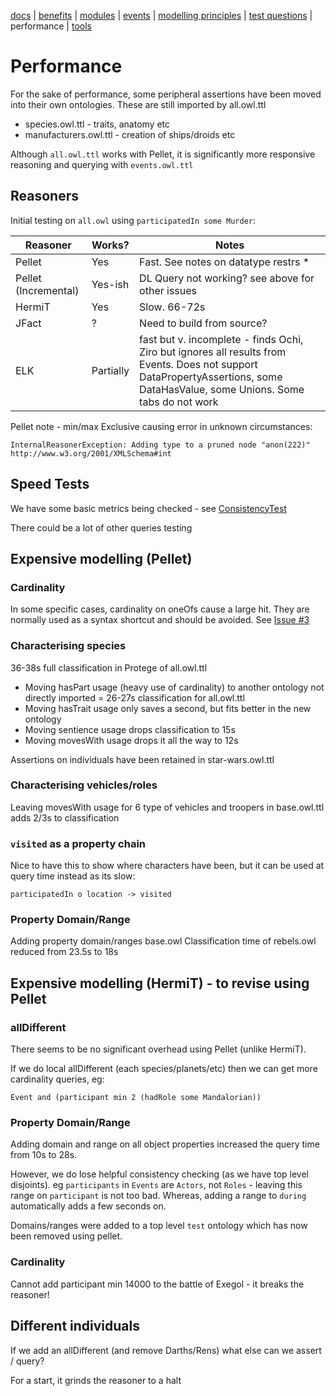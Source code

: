 [docs](index.md) |
[benefits](benefits.md) |
[modules](modularisation.md) |
[events](events.md) |
[modelling principles](modelling-principles.md) |
[test questions](test-questions.md) |
performance |
[tools](tools.md)

# Performance

For the sake of performance, some peripheral assertions have been moved into their own ontologies. These are still imported by all.owl.ttl

* species.owl.ttl - traits, anatomy etc
* manufacturers.owl.ttl - creation of ships/droids etc

Although ```all.owl.ttl``` works with Pellet, it is significantly more responsive 
reasoning and querying with ```events.owl.ttl```

## Reasoners

Initial testing on `all.owl` using `participatedIn some Murder`:

|Reasoner |Works? | Notes
--- | --- | --- 
|Pellet                 |Yes       | Fast. See notes on datatype restrs *
|Pellet (Incremental)   |Yes-ish   | DL Query not working? see above for other issues
|HermiT                 |Yes       | Slow. 66-72s
|JFact                  |?         | Need to build from source?
|ELK                    |Partially | fast but v. incomplete - finds Ochi, Ziro but ignores all results from Events. Does not support DataPropertyAssertions, some DataHasValue, some Unions. Some tabs do not work

Pellet note - min/max Exclusive causing error in unknown circumstances:
  

    InternalReasonerException: Adding type to a pruned node "anon(222)" http://www.w3.org/2001/XMLSchema#int


## Speed Tests
We have some basic metrics being checked - see [ConsistencyTest](../src/test/java/com/nickd/sw/ConsistencyTest.java)

There could be a lot of other queries testing

## Expensive modelling (Pellet)

### Cardinality

In some specific cases, cardinality on oneOfs cause a large hit.
They are normally used as a syntax shortcut and should be avoided.
See [Issue #3](https://github.com/nickdrummond/starwarsontology/issues/3)

### Characterising species

36-38s full classification in Protege of all.owl.ttl

* Moving hasPart usage (heavy use of cardinality) to another ontology not directly imported
= 26-27s classification for all.owl.ttl
* Moving hasTrait usage only saves a second, but fits better in the new ontology
* Moving sentience usage drops classification to 15s
* Moving movesWith usage drops it all the way to 12s

Assertions on individuals have been retained in star-wars.owl.ttl

### Characterising vehicles/roles

Leaving movesWith usage for 6 type of vehicles and troopers in base.owl.ttl
adds 2/3s to classification

### ```visited``` as a property chain
Nice to have this to show where characters have been, but it can be used at query time instead as its slow:

    participatedIn o location -> visited

### Property Domain/Range
Adding property domain/ranges base.owl
Classification time of rebels.owl reduced from 23.5s to 18s


## Expensive modelling (HermiT) - to revise using Pellet

### allDifferent

There seems to be no significant overhead using Pellet (unlike HermiT).

If we do local allDifferent (each species/planets/etc) then we can get more cardinality queries, eg:

    Event and (participant min 2 (hadRole some Mandalorian))

### Property Domain/Range

Adding domain and range on all object properties increased the query time from 10s to 28s.

However, we do lose helpful consistency checking (as we have top level disjoints).
eg `participants` in `Events` are `Actors`, not `Roles` - leaving this range on `participant` is not too bad.
Whereas, adding a range to `during` automatically adds a few seconds on.

Domains/ranges were added to a top level `test` ontology which has now been removed using pellet.

### Cardinality
Cannot add participant min 14000 to the battle of Exegol - it breaks the reasoner!


## Different individuals

If we add an allDifferent (and remove Darths/Rens) what else can we assert / query?

For a start, it grinds the reasoner to a halt
